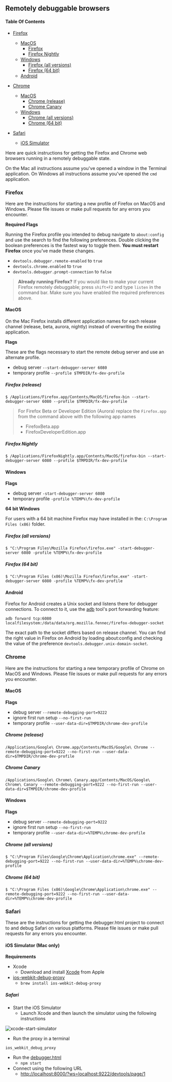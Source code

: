 ## Remotely debuggable browsers

#### Table Of Contents

* [Firefox](#firefox)
  * [MacOS](#macos)
    * [Firefox](#firefox-release)
    * [Firefox Nightly](#firefox-nightly)
  * [Windows](#windows)
    * [Firefox (all versions)](#firefox-all-versions)
    * [Firefox (64 bit)](#firefox-64-bit)
  * [Android](#android)

* [Chrome](#chrome)
  * [MacOS](#macos-1)
    * [Chrome (release)](#chrome-release)
    * [Chrome Canary](#chrome-canary)
  * [Windows](#windows-1)
    * [Chrome (all versions)](#chrome-all-versions)
    * [Chrome (64 bit)](#chrome-64-bit)

* [Safari](#safari)
  * [iOS Simulator](#ios-simulator-mac-only)

Here are quick instructions for getting the Firefox and Chrome web browsers running in a remotely debuggable state.

On the Mac all instructions assume you've opened a window in the Terminal application.  On Windows all instructions assume you've opened the `cmd` application.

### Firefox

Here are the instructions for starting a new profile of Firefox on MacOS and Windows.  Please file issues or make pull requests for any errors you encounter.

**Required Flags**

Running the Firefox profile you intended to debug navigate to `about:config` and use the search to find the following preferences.  Double clicking the boolean preferences is the fastest way to toggle them.  **You must restart Firefox** once you've made these changes.

* `devtools.debugger.remote-enabled` to `true`
* `devtools.chrome.enabled` to `true`
* `devtools.debugger.prompt-connection` to `false`

> **Already running Firefox?** If you would like to make your current Firefox remotely debuggable; press `shift+F2` and type `listen` in the command bar.  Make sure you have enabled the required preferences above.

#### MacOS

On the Mac Firefox installs different application names for each release channel (release, beta, aurora, nightly) instead of overwriting the existing application.

**Flags**

These are the flags necessary to start the remote debug server and use an alternate profile.

* debug server `--start-debugger-server 6080`
* temporary profile `--profile $TMPDIR/fx-dev-profile`

##### Firefox (release)

```
$ /Applications/Firefox.app/Contents/MacOS/firefox-bin --start-debugger-server 6080 --profile $TMPDIR/fx-dev-profile
```

> For Firefox Beta or Developer Edition (Aurora) replace the `Firefox.app` from the command above with the following app names
> * FirefoxBeta.app
> * FirefoxDeveloperEdition.app

##### Firefox Nightly

```
$ /Applications/FirefoxNightly.app/Contents/MacOS/firefox-bin --start-debugger-server 6080 --profile $TMPDIR/fx-dev-profile
```

#### Windows

**Flags**

* debug server `-start-debugger-server 6080`
* temporary profile `-profile %TEMP%\fx-dev-profile`

**64 bit Windows**

For users with a 64 bit machine Firefox may have installed in the: `C:\Program Files (x86)` folder.

##### Firefox (all versions)

```
$ "C:\Program Files\Mozilla Firefox\firefox.exe" -start-debugger-server 6080 -profile %TEMP%\fx-dev-profile
```

##### Firefox (64 bit)

```
$ "C:\Program Files (x86)\Mozilla Firefox\firefox.exe" -start-debugger-server 6080 -profile %TEMP%\fx-dev-profile
```

#### Android

Firefox for Android creates a Unix socket and listens there for debugger connections. To connect to it, use the [adb](https://developer.android.com/studio/command-line/adb.html) tool's port forwarding feature:

```
adb forward tcp:6080 localfilesystem:/data/data/org.mozilla.fennec/firefox-debugger-socket
```

The exact path to the socket differs based on release channel. You can find the right value in Firefox on Android by loading about:config and checking the value of the preference ``devtools.debugger.unix-domain-socket``.

### Chrome

Here are the instructions for starting a new temporary profile of Chrome on MacOS and Windows.  Please file issues or make pull requests for any errors you encounter.

#### MacOS

**Flags**

* debug server `--remote-debugging-port=9222`
* ignore first run setup `--no-first-run`
* temporary profile `--user-data-dir=$TMPDIR/chrome-dev-profile`

##### Chrome (release)

```
/Applications/Google\ Chrome.app/Contents/MacOS/Google\ Chrome --remote-debugging-port=9222 --no-first-run --user-data-dir=$TMPDIR/chrome-dev-profile
```

##### Chrome Canary

```
/Applications/Google\ Chrome\ Canary.app/Contents/MacOS/Google\ Chrome\ Canary --remote-debugging-port=9222 --no-first-run --user-data-dir=$TMPDIR/chrome-dev-profile
```

#### Windows

**Flags**

* debug server `--remote-debugging-port=9222`
* ignore first run setup `--no-first-run`
* temporary profile `--user-data-dir=%TEMP%\chrome-dev-profile`

##### Chrome (all versions)

```
$ "C:\Program Files\Google\Chrome\Application\chrome.exe" --remote-debugging-port=9222 --no-first-run --user-data-dir=%TEMP%\chrome-dev-profile
```

##### Chrome (64 bit)

```
$ "C:\Program Files (x86)\Google\Chrome\Application\chrome.exe" --remote-debugging-port=9222 --no-first-run --user-data-dir=%TEMP%\chrome-dev-profile
```

### Safari

These are the instructions for getting the debugger.html project to connect to and debug Safari on various platforms. Please file issues or make pull requests for any errors you encounter.

#### iOS Simulator (Mac only)

**Requirements**

* Xcode
  * Download and install [Xcode](https://developer.apple.com/xcode/) from Apple
* [ios-webkit-debug-proxy](https://github.com/google/ios-webkit-debug-proxy)
  * `brew install ios-webkit-debug-proxy`

##### Safari

* Start the iOS Simulator
  * Launch Xcode and then launch the simulator using the following instructions

![xcode-start-simulator](https://cloud.githubusercontent.com/assets/2134/18512759/debce848-7a8a-11e6-981f-1a0017eb098e.png)


* Run the proxy in a terminal

```shell
ios_webkit_debug_proxy
```

* Run the [debugger.html](https://github.com/devtools-html/debugger.html)
  * `npm start`
* Connect using the following URL
  * [http://localhost:8000/?ws=localhost:9222/devtools/page/1](http://localhost:8000/?ws=localhost:9222/devtools/page/1)
